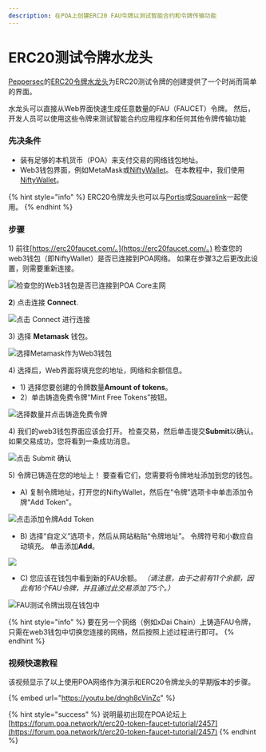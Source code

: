 ```yaml
---
description: 在POA上创建ERC20 FAU令牌以测试智能合约和令牌传输功能
---
```


# ERC20测试令牌水龙头

[Peppersec](https://peppersec.com/)的[ERC20令牌水龙头](https://erc20faucet.com/)为ERC20测试令牌的创建提供了一个时尚而简单的界面。

水龙头可以直接从Web界面快速生成任意数量的FAU（FAUCET）令牌。 然后，开发人员可以使用这些令牌来测试智能合约应用程序和任何其他令牌传输功能

### 先决条件

* 装有足够的本机货币（POA）来支付交易的网络钱包地址。 
* Web3钱包界面，例如MetaMask或[NiftyWallet](../for-users/wallets/nifty-wallet.md)。 在本教程中，我们使用[NiftyWallet](https://forum.poa.network/t/nifty-wallet-is-back-on-the-chrome-store/2408)。

{% hint style="info" %}
ERC20令牌龙头也可以与[Portis](https://www.portis.io/)或[Squarelink](https://squarelink.com/)一起使用。
{% endhint %}

### 步骤

1\) 前往[https://erc20faucet.com/。](https://erc20faucet.com/。) 检查您的web3钱包（即NiftyWallet）是否已连接到POA网络。 如果在步骤3之后更改此设置，则需要重新连接。

![&#x68C0;&#x67E5;&#x60A8;&#x7684;Web3&#x94B1;&#x5305;&#x662F;&#x5426;&#x5DF2;&#x8FDE;&#x63A5;&#x5230;POA Core&#x4E3B;&#x7F51;](../.gitbook/assets/faucet11%20%281%29.png)

**2**\)  点击连接 **Connect**.

![&#x70B9;&#x51FB; Connect &#x8FDB;&#x884C;&#x8FDE;&#x63A5;](../.gitbook/assets/faucet1.png)

3\) 选择 **Metamask** 钱包。

![&#x9009;&#x62E9;Metamask&#x4F5C;&#x4E3A;Web3&#x94B1;&#x5305;](../.gitbook/assets/meta.png)

4\) 选择后，Web界面将填充您的地址，网络和余额信息。

* 1\) 选择您要创建的令牌数量**Amount of tokens**。
* 2）单击铸造免费令牌“Mint Free Tokens”按钮。

![&#x9009;&#x62E9;&#x6570;&#x91CF;&#x5E76;&#x70B9;&#x51FB;&#x94F8;&#x9020;&#x514D;&#x8D39;&#x4EE4;&#x724C;](../.gitbook/assets/mint%20%281%29.png)

4\) 我们的web3钱包界面应该会打开。 检查交易，然后单击提交**Submit**以确认。 如果交易成功，您将看到一条成功消息。

![&#x70B9;&#x51FB; Submit &#x786E;&#x8BA4;](../.gitbook/assets/confirm%20%281%29.png)

5\) 令牌已铸造在您的地址上！ 要查看它们，您需要将令牌地址添加到您的钱包。

* A\) 复制令牌地址，打开您的NiftyWallet，然后在“令牌”选项卡中单击添加令牌“Add Token”。

![&#x70B9;&#x51FB;&#x6DFB;&#x52A0;&#x4EE4;&#x724C;Add Token](../.gitbook/assets/fau51.png)

* B\) 选择“自定义”选项卡，然后从网站粘贴“令牌地址”。 令牌符号和小数应自动填充。 单击添加**Add**。

![](../.gitbook/assets/fau52.png)

* C\) 您应该在钱包中看到新的FAU余额。 _（请注意，由于之前有11个余额，因此有16个FAU令牌，并且通过此交易添加了5个。）_

![FAU&#x6D4B;&#x8BD5;&#x4EE4;&#x724C;&#x51FA;&#x73B0;&#x5728;&#x94B1;&#x5305;&#x4E2D;](../.gitbook/assets/fau53.png)

{% hint style="info" %}
要在另一个网络（例如xDai Chain）上铸造FAU令牌，只需在web3钱包中切换您连接的网络，然后按照上述过程进行即可。
{% endhint %}

### 视频快速教程

该视频显示了以上使用POA网络作为演示和ERC20令牌龙头的早期版本的步骤。

{% embed url="https://youtu.be/dngh8cVinZc" %}

{% hint style="success" %}
说明最初出现在POA论坛上 [https://forum.poa.network/t/erc20-token-faucet-tutorial/2457](https://forum.poa.network/t/erc20-token-faucet-tutorial/2457)
{% endhint %}

